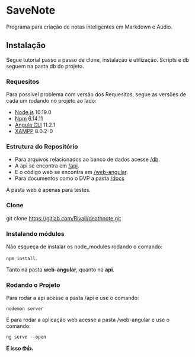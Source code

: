 # SaveNote

Programa para criação de notas inteligentes em Markdown e Aúdio.

## Instalação

Segue tutorial passo a passo de clone, instalação e utilização.
Scripts e db seguem na pasta db do projeto.

### Requesitos 
Para possivel problema com versão dos Requesitos, segue as versões de cada um rodando no projeto ao lado:

- [Node.js](https://nodejs.org/en/) 10.19.0
- [Npm](https://nodejs.org/en/) 6.14.11
- [Angula CLI](https://cli.angular.io/) 11.2.1
- [XAMPP](https://www.apachefriends.org/pt_br/index.html) 8.0.2-0

### Estrutura do Repositório

- Para arquivos relacionados ao banco de dados acesse [/db](https://gitlab.com/Rivail/deathnote/-/tree/master/db).
- A api se encontra em [/api](https://gitlab.com/Rivail/deathnote/-/tree/master/api).
- E o código web se encontra em [/web-angular](https://gitlab.com/Rivail/deathnote/-/tree/master/web-angular).
- Para documentos como o DVP a pasta [/docs](https://gitlab.com/Rivail/deathnote/-/tree/master/docs)

A pasta web é apenas para testes.

### Clone
git clone https://gitlab.com/Rivail/deathnote.git

### Instalando módulos
Não esqueça de instalar os node_modules rodando o comando:

`npm install`.

Tanto na pasta **web-angular**, quanto na **api**.

### Rodando o Projeto

Para rodar a api acesse a pasta /api e use o comando:

`nodemon server`

E para rodar a aplicação web acesse a pasta /web-angular e use o comando:

`ng serve --open`

**É isso 🤓👍.**
